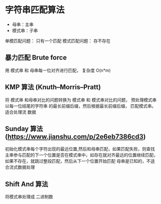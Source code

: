 # 字符串匹配算法

- 母串：主串
- 模式串：子串

单模匹配问题： 只有一个匹配
模式匹配问题： 存不存在

## 暴力匹配 Brute force

用 模式串 和 母串每一位对齐进行匹配， 复杂度 O(n\*m)

## KMP 算法 (Knuth–Morris–Pratt)

将 模式串 和母串对比的问题转换为 模式串 和 模式串对比的问题，
预处理模式串 以每一位结尾的字符串 的最长前缀后缀，然后根据最长前缀后缀， 匹配模式串。
适合处理流 数据

## Sunday 算法(https://www.jianshu.com/p/2e6eb7386cd3)

初始化模式串每个字符出现的最远位置,然后和母串匹配，如果匹配失败，则查找主串参与匹配的下一个位置是否在模式串中，如存在就对齐最远的位置继续匹配，如果不存在，就跳过整段匹配，然后从下一个位置开始匹配
母串是已知的，不适合流式数据处理

## Shift And 算法

将模式串处理成 二进制数

